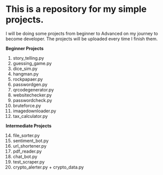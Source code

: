 # This is a repository for my simple projects.
I will be doing some projects from beginner to Advanced on my journey to become developer.
The projects will be uploaded every time I finish them.

__Beginner Projects__

1. story_telling.py
2. guessing_game.py
3. dice_sim.py
4. hangman.py
5. rockpapaer.py
6. passwordgen.py
7. qrcodegenerator.py
8. websitechecker.py
9. passwordcheck.py
10. bruteforce.py
11. imagedownloader.py
12. tax_calculator.py
    
__Intermediate Projects__
    
14. file_sorter.py
15. sentiment_bot.py
16. url_shortener.py
17. pdf_reader.py
18. chat_bot.py
19. test_scraper.py
20. crypto_alerter.py + crypto_data.py
